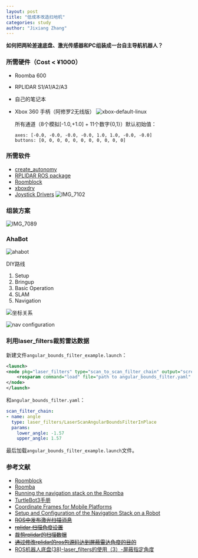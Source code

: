 ```yaml
---
layout: post
title: "低成本改造扫地机"
categories: study
author: "Jixiang Zhang"
---
```


**如何把两轮差速底盘、激光传感器和PC组装成一台自主导航机器人？**

### 所需硬件（Cost < ¥1000）

- Roomba 600
- RPLIDAR S1/A1/A2/A3
- 自己的笔记本
- Xbox 360 手柄（阿修罗2无线版）
  ![xbox-default-linux](https://tvax3.sinaimg.cn/large/d494c514ly1gaevjuaepsj20p00fan2r.jpg)

  所有通道（8个模拟[-1.0,+1.0] + 11个数字{0,1}）默认初始值：

  ```
  axes: [-0.0, -0.0, -0.0, -0.0, 1.0, 1.0, -0.0, -0.0]
  buttons: [0, 0, 0, 0, 0, 0, 0, 0, 0, 0, 0]
  ```

### 所需软件

- [create_autonomy](https://github.com/AutonomyLab/create_autonomy#create_autonomy)
- [RPLIDAR ROS package](https://github.com/slamtec/rplidar_ros)
- [Roomblock](https://github.com/tork-a/roomblock)
- [xboxdrv](https://gitlab.com/xboxdrv/xboxdrv/)
- [Joystick Drivers](https://github.com/ros-drivers/joystick_drivers)
  ![IMG_7102](https://tva4.sinaimg.cn/large/d494c514ly1gafm8tf2gkj21kq19dtpj.jpg)

### 组装方案

![IMG_7089](https://tvax3.sinaimg.cn/mw690/d494c514ly1gaca6r5h6vj21if1ji1kx.jpg)

### AhaBot

![ahabot](https://tvax1.sinaimg.cn/large/d494c514ly1gaiawqrx4lj20sl0dc76e.jpg)

DIY路线

1. Setup
2. Bringup
3. Basic Operation
4. SLAM
5. Navigation

![坐标关系](https://tva2.sinaimg.cn/large/d494c514ly1gaf3s8f17uj20d608qt8r.jpg)

![nav configuration](https://tvax2.sinaimg.cn/large/d494c514ly1gag51ui1yjj20lo08vwfx.jpg)

### 利用laser_filters裁剪雷达数据

<!-- ![laser scanner view](https://tva4.sinaimg.cn/large/d494c514ly1gaikgo5td2j20dy05ht9r.jpg) -->

<!-- ![S1](https://tvax1.sinaimg.cn/large/d494c514ly1gainldvkgrj20s80kun0j.jpg) -->

新建文件`angular_bounds_filter_example.launch`：

```xml
<launch>
<node pkg="laser_filters" type="scan_to_scan_filter_chain" output="screen" name="laser_filter">
    <rosparam command="load" file="path to angular_bounds_filter.yaml" />
</node>
</launch>
```

和`angular_bounds_filter.yaml`：
```yaml
scan_filter_chain:
- name: angle
  type: laser_filters/LaserScanAngularBoundsFilterInPlace
  params:
    lower_angle: -1.57
    upper_angle: 1.57
```

最后加载`angular_bounds_filter_example.launch`文件。

### 参考文献

- [Roomblock](https://www.instructables.com/id/Roomblock-a-Platform-for-Learning-ROS-Navigation-W/)
- [Roomba](http://wiki.ros.org/Robots/Roomba)
- [Running the navigation stack on the Roomba](http://wiki.ros.org/lse_roomba_toolbox/Tutorials/navigation%20on%20the%20Roomba)
- [TurtleBot3手册](http://emanual.robotis.com/docs/en/platform/turtlebot3/setup/#setup)
- [Coordinate Frames for Mobile Platforms](https://www.ros.org/reps/rep-0105.html)
- [Setup and Configuration of the Navigation Stack on a Robot](http://wiki.ros.org/navigation/Tutorials/RobotSetup#Navigation_Stack_Setup)
- ~~[ROS中发布激光扫描消息](https://www.cnblogs.com/21207-iHome/p/7840129.html)~~
- ~~[rplidar 扫描角度设置](https://www.cnblogs.com/lovebay/p/10400762.html)~~
- ~~[裁剪rplidar的扫描数据](https://blog.csdn.net/sunyoop/article/details/78302090)~~
- ~~[通过修改rplidar的ros包源码达到屏蔽雷达角度的目的](https://blog.csdn.net/dzhongjie/article/details/84575482)~~
- [ROS机器人底盘(38)-laser_filters的使用（3）-屏蔽指定角度](https://www.jianshu.com/p/fc4b57fd6006)